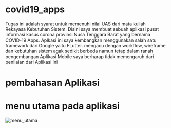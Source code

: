 # covid19_apps

Tugas ini adalah syarat untuk memenuhi nilai UAS dari mata kuliah Rekayasa Kebutuhan Sistem. Disini saya membuat sebuah aplikasi pusat informasi kasus corona provinsi Nusa Tenggara Barat yang bernama COVID-19 Apps. Aplkasi ini saya kembangkan menggunakan salah satu framework dari Google yaitu FLutter. mengacu dengan workflow, wireframe dan kebutuhan sistem agak sedikit berbeda namun tetap dalam ranah pengembangan Aplikasi Mobile saya berharap tidak memengaruh dari penilaian dari Aplikasi ini

# pembahasan Aplikasi
  # menu utama pada aplikasi
![menu_utama](https://user-images.githubusercontent.com/48081025/106417231-79692680-648e-11eb-997c-6c53de3d9e20.jpg)

  
